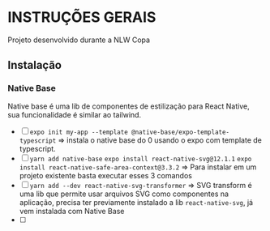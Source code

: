 # INSTRUÇÕES GERAIS

Projeto desenvolvido durante a NLW Copa

## Instalação

### Native Base

Native base é uma lib de componentes de estilização para React Native, sua funcionalidade é similar ao tailwind.

- [ ] `expo init my-app --template @native-base/expo-template-typescript` => instala o native base do 0 usando o expo com template de typescript.
- [ ] `yarn add native-base` `expo install react-native-svg@12.1.1` `expo install react-native-safe-area-context@3.3.2` => Para instalar em um projeto existente basta executar esses 3 comandos
- [ ] `yarn add --dev react-native-svg-transformer` => SVG transform é uma lib que permite usar arquivos SVG como componentes na aplicação, precisa ter previamente instalado a lib `react-native-svg`, já vem instalada com Native Base
- [ ] 